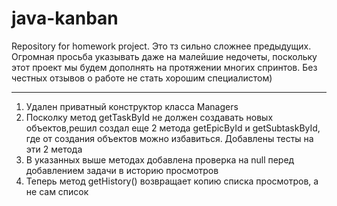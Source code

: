 # java-kanban
Repository for homework project.
Это тз сильно сложнее предыдущих. Огромная просьба указывать даже на малейшие недочеты, поскольку этот проект мы будем
дополнять на протяжении многих спринтов. Без честных отзывов о работе не стать хорошим специалистом) 

---

1. Удален приватный конструктор класса Managers
2. Посколку метод getTaskById не должен создавать новых объектов,решил создал еще 2 метода getEpicById и getSubtaskById,
где от создания объектов можно избавиться. Добавлены тесты на эти 2 метода
3. В указанных выше методах добавлена проверка на null перед добавлением задачи в историю просмотров
4. Теперь метод getHistory() возвращает копию списка просмотров, а не сам список